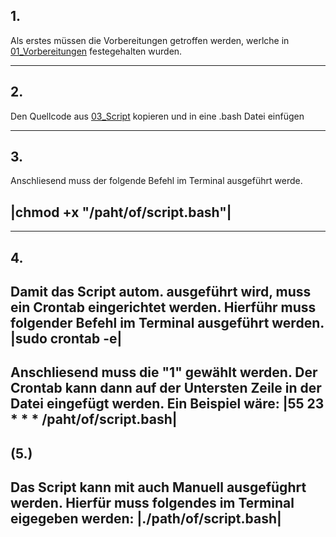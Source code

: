 ## 1. 
Als erstes müssen die Vorbereitungen getroffen werden, werlche in [01_Vorbereitungen](/Silvan_Frutiger/01_Vorbereitungen) festegehalten wurden.

---
## 2. 
Den Quellcode aus [03_Script](/Silvan_Frutiger/03_Script) kopieren und in eine .bash Datei einfügen

---
## 3. 
Anschliesend muss der folgende Befehl im Terminal ausgeführt werde.

|chmod +x "/paht/of/script.bash"|
---
---
## 4.
Damit das Script autom. ausgeführt wird, muss ein Crontab eingerichtet werden.
Hierführ muss folgender Befehl im Terminal ausgeführt werden.
|sudo crontab -e|
---

Anschliesend muss die "1" gewählt werden. 
Der Crontab kann dann auf der Untersten Zeile in der Datei eingefügt werden. 
Ein Beispiel wäre:
|55 23 * * * /paht/of/script.bash|
---
## (5.)
Das Script kann mit auch Manuell ausgefüghrt werden. Hierfür muss folgendes im Terminal eigegeben werden:
|./path/of/script.bash|
---